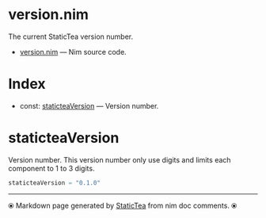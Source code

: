 # version.nim

The current StaticTea version number.

* [version.nim](../src/version.nim) &mdash; Nim source code.
# Index

* const: [staticteaVersion](#staticteaversion) &mdash; Version number.

# staticteaVersion

Version number. This version number only use digits and limits each component to 1 to 3 digits.

```nim
staticteaVersion = "0.1.0"
```



---
⦿ Markdown page generated by [StaticTea](https://github.com/flenniken/statictea/) from nim doc comments. ⦿
